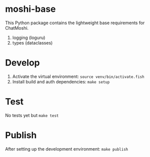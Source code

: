# moshi-base

This Python package contains the lightweight base requirements for ChatMoshi.

1. logging (loguru)
2. types (dataclasses)

# Develop
1. Activate the virtual environment: `source venv/bin/activate.fish`
2. Install build and auth dependencies: `make setup`

# Test
No tests yet but `make test`

# Publish
After setting up the development environment: `make publish`